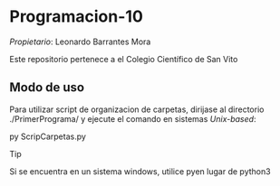 # Programacion-10

_Propietario_: Leonardo Barrantes Mora

Este repositorio pertenece a el Colegio Científico de San Vito 

## Modo de uso

Para utilizar script de organizacion de carpetas, dirijase al directorio ./PrimerPrograma/ y ejecute el comando en sistemas _Unix-based_:

py ScripCarpetas.py

> [!TIP]
> Si se encuentra en un sistema windows, utilice pyen lugar de python3


